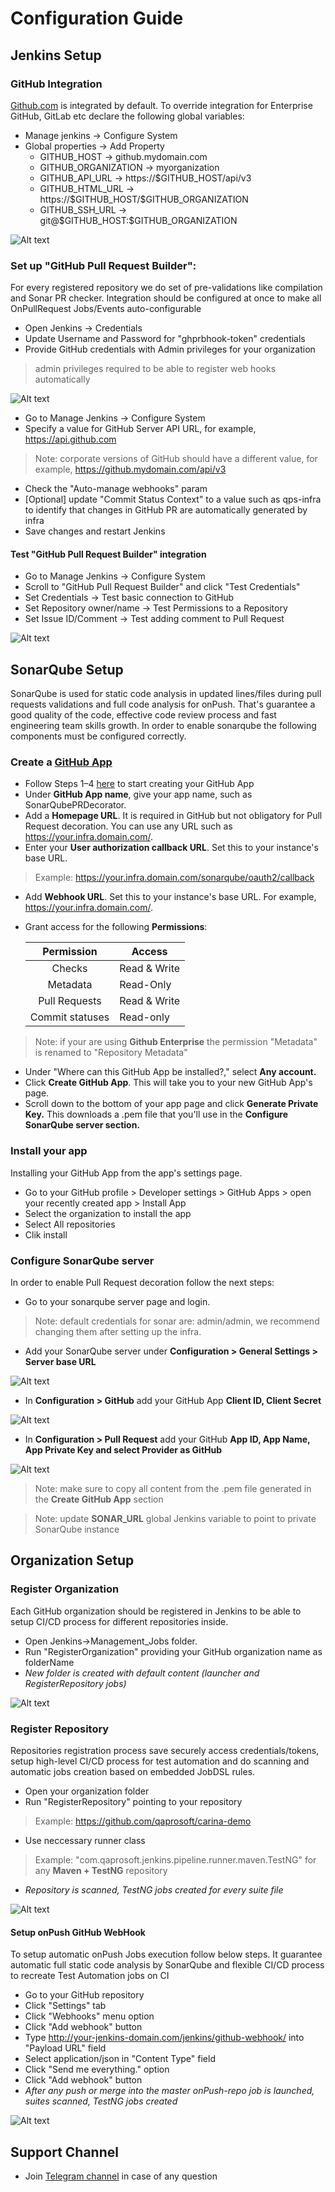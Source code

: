 # Configuration Guide

## Jenkins Setup

### GitHub Integration

[Github.com](github.com) is integrated by default. To override integration for Enterprise GitHub, GitLab etc declare the following global variables:
 <ul>
   <li>  Manage jenkins -> Configure System 
   <li>  Global properties -> Add Property 
       <ul>
       <li type="circle"> GITHUB_HOST -> github.mydomain.com
       <li type="circle"> GITHUB_ORGANIZATION -> myorganization
       <li type="circle"> GITHUB_API_URL -> https://$GITHUB_HOST/api/v3
       <li type="circle"> GITHUB_HTML_URL -> https://$GITHUB_HOST/$GITHUB_ORGANIZATION
       <li type="circle"> GITHUB_SSH_URL -> git@$GITHUB_HOST:$GITHUB_ORGANIZATION
       </ul>
 </ul>
 
![Alt text](https://github.com/qaprosoft/qps-infra/blob/master/docs/img/Enterprise.png?raw=true "Enterprise") 

### Set up "GitHub Pull Request Builder":

For every registered repository we do set of pre-validations like compilation and Sonar PR checker. Integration should be configured at once to make all OnPullRequest Jobs/Events auto-configurable

  * Open Jenkins -> Credentials
  * Update Username and Password for "ghprbhook-token" credentials
  * Provide GitHub credentials with Admin privileges for your organization
  > admin privileges required to be able to register web hooks automatically 
  
![Alt text](https://github.com/qaprosoft/qps-infra/blob/master/docs/img/Credentials.png?raw=true "Credentials")

  * Go to Manage Jenkins -> Configure System
  * Specify a value for GitHub Server API URL, for example, https://api.github.com
  > Note: corporate versions of GitHub should have a different value, for example, https://github.mydomain.com/api/v3
  * Check the "Auto-manage webhooks" param
  * [Optional] update "Commit Status Context" to a value such as qps-infra to identify that changes in GitHub PR are automatically generated by infra
  * Save changes and restart Jenkins

#### Test "GitHub Pull Request Builder" integration

  * Go to Manage Jenkins -> Configure System
  * Scroll to "GitHub Pull Request Builder" and click "Test Credentials"
  * Set Credentials -> Test basic connection to GitHub
  * Set Repository owner/name -> Test Permissions to a Repository
  * Set Issue ID/Comment -> Test adding comment to Pull Request

![Alt text](https://github.com/qaprosoft/qps-infra/blob/master/docs/img/TestGithub.png?raw=true "TestGithub") 

## SonarQube Setup

SonarQube is used for static code analysis in updated lines/files during pull requests validations and full code analysis for onPush.
That's guarantee a good quality of the code, effective code review process and fast engineering team skills growth.
In order to enable sonarqube the following components must be configured correctly.
   
### Create a [GitHub App](https://developer.github.com/apps/about-apps/)

  * Follow Steps 1–4 [here](https://developer.github.com/apps/building-github-apps/creating-a-github-app/) to start creating your GitHub App
  * Under **GitHub App name**, give your app name, such as SonarQubePRDecorator.
  * Add a **Homepage URL**. It is required in GitHub but not obligatory for Pull Request decoration. You can use any URL such as https://your.infra.domain.com/.
  * Enter your **User authorization callback URL**. Set this to your instance's base URL. 
  > Example: https://your.infra.domain.com/sonarqube/oauth2/callback
  * Add **Webhook URL**. Set this to your instance's base URL. For example, https://your.infra.domain.com/.
  * Grant access for the following **Permissions**:
   
      |Permission                | Access        |
      |:------------------------:|---------------|
      |      Checks              | Read & Write  |	
      |      Metadata            | Read-Only     | 
      |      Pull Requests       | Read & Write  |
      |      Commit statuses     | Read-only     |

  > Note: if your are using **Github Enterprise** the permission "Metadata" is renamed to "Repository Metadata"
  
  * Under "Where can this GitHub App be installed?," select **Any account.**
  * Click **Create GitHub App**. This will take you to your new GitHub App's page.
  * Scroll down to the bottom of your app page and click **Generate Private Key.** This downloads a .pem file that you'll use in the **Configure SonarQube server section.**
  
### Install your app

Installing your GitHub App from the app's settings page.

  * Go to your GitHub profile > Developer settings > GitHub Apps > open your recently created app > Install App
  * Select the organization to install the app
  * Select All repositories
  * Clik install

  
### Configure SonarQube server

In order to enable Pull Request decoration follow the next steps:

  * Go to your sonarqube server page and login.
  > Note: default credentials for sonar are: admin/admin, we recommend changing them after setting up the infra.
   
  * Add your SonarQube server under **Configuration > General Settings > Server base URL**
   
  ![Alt text](https://github.com/qaprosoft/qps-infra/blob/master/docs/img/SonarBaseUrlConfig.png?raw=true "SonarBaseUrlConfig")
   
  * In **Configuration > GitHub** add your GitHub App **Client ID, Client Secret**
   
  ![Alt text](https://github.com/qaprosoft/qps-infra/blob/master/docs/img/SonarGitHubConfig.png?raw=true "SonarGitHubConfig")
   
  * In **Configuration > Pull Request** add your GitHub **App ID, App Name, App Private Key and select Provider as GitHub**
   
  ![Alt text](https://github.com/qaprosoft/qps-infra/blob/master/docs/img/SonarPullRequestConfig.png?raw=true "SonarPullRequestConfig")
   
  > Note: make sure to copy all content from the .pem file generated in the **Create GitHub App** section
  
  > Note: update **SONAR_URL** global Jenkins variable to point to private SonarQube instance
   
## Organization Setup  

### Register Organization

Each GitHub organization should be registered in Jenkins to be able to setup CI/CD process for different repositories inside.
   
  * Open Jenkins->Management_Jobs folder.
  * Run "RegisterOrganization" providing your GitHub organization name as folderName
  * _New folder is created with default content (launcher and RegisterRepository jobs)_
 
 ![Alt text](https://github.com/qaprosoft/qps-infra/blob/master/docs/img/Organization.png?raw=true "Organization")

### Register Repository

Repositories registration process save securely access credentials/tokens, setup high-level CI/CD process for test automation and do scanning and automatic jobs creation based on embedded JobDSL rules.

   * Open your organization folder
   * Run "RegisterRepository" pointing to your repository
   > Example: https://github.com/qaprosoft/carina-demo
   * Use neccessary runner class
   > Example: "com.qaprosoft.jenkins.pipeline.runner.maven.TestNG" for any **Maven + TestNG** repository
   * _Repository is scanned, TestNG jobs created for every suite file_
     
 ![Alt text](https://github.com/qaprosoft/qps-infra/blob/master/docs/img/Repository.png?raw=true "Repository")       

#### Setup onPush GitHub WebHook

To setup automatic onPush Jobs execution follow below steps. It guarantee automatic full static code analysis by SonarQube and flexible CI/CD process to recreate Test Automation jobs on CI

   * Go to your GitHub repository
   * Click "Settings" tab
   * Click "Webhooks" menu option
   * Click "Add webhook" button
   * Type http://your-jenkins-domain.com/jenkins/github-webhook/ into "Payload URL" field
   * Select application/json in "Content Type" field
   * Click "Send me everything." option
   * Click "Add webhook" button
   * _After any push or merge into the master onPush-repo job is launched, suites scanned, TestNG jobs created_
        
![Alt text](https://github.com/qaprosoft/qps-infra/blob/master/docs/img/PushJobs.png?raw=true "PushJobs")

## Support Channel

  * Join [Telegram channel](https://t.me/qps_infra) in case of any question
